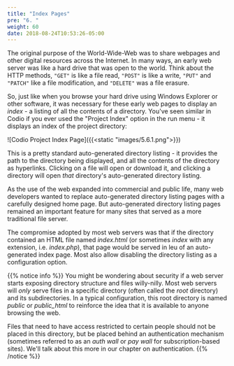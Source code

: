 ```yaml
---
title: "Index Pages"
pre: "6. "
weight: 60
date: 2018-08-24T10:53:26-05:00
---
```


The original purpose of the World-Wide-Web was to share webpages and other digital resources across the Internet.  In many ways, an early web server was like a hard drive that was open to the world.  Think about the HTTP methods, `"GET"` is like a file read, `"POST"` is like a write, `"PUT"` and `"PATCH"` like a file modification, and `"DELETE"` was a file erasure.

So, just like when you browse your hard drive using Windows Explorer or other software, it was necessary for these early web pages to display an _index_ - a listing of all the contents of a directory.  You've seen similar in Codio if you ever used the "Project Index" option in the run menu - it displays an index of the project directory:

![Codio Project Index Page]({{<static "images/5.6.1.png">}})

This is a pretty standard auto-generated directory listing - it provides the path to the directory being displayed, and all the contents of the directory as hyperlinks.  Clicking on a file will open or download it, and clicking a directory will open _that_ directory's auto-generated directory listing.

As the use of the web expanded into commercial and public life, many web developers wanted to replace auto-generated directory listing pages with a carefully designed home page.  But auto-generated directory listing pages remained an important feature for many sites that served as a more traditional file server.

The compromise adopted by most web servers was that if the directory contained an HTML file named _index.html_ (or sometimes _index_ with any extension, i.e. _index.php_), that page would be served in leu of an auto-generated index page.  Most also allow disabling the directory listing as a configuration option.

{{% notice info %}}
You might be wondering about security if a web server starts exposing directory structure and files willy-nilly.  Most web servers will _only_ serve files in a specific directory (often called the _root_ directory) and its subdirectories. In a typical configuration, this root directory is named _public_ or *public_html* to reinforce the idea that it is available to anyone browsing the web.

Files that need to have access restricted to certain people should not be placed in this directory, but be placed behind an authentication mechanism (sometimes referred to as an _auth wall_ or _pay wall_ for subscription-based sites).  We'll talk about this more in our chapter on authentication.
{{% /notice %}}